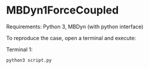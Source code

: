 # MBDyn1ForceCoupled

Requirements:
Python 3, MBDyn (with python interface)

To reproduce the case, open a terminal and execute:

Terminal 1:
```
python3 script.py
```
